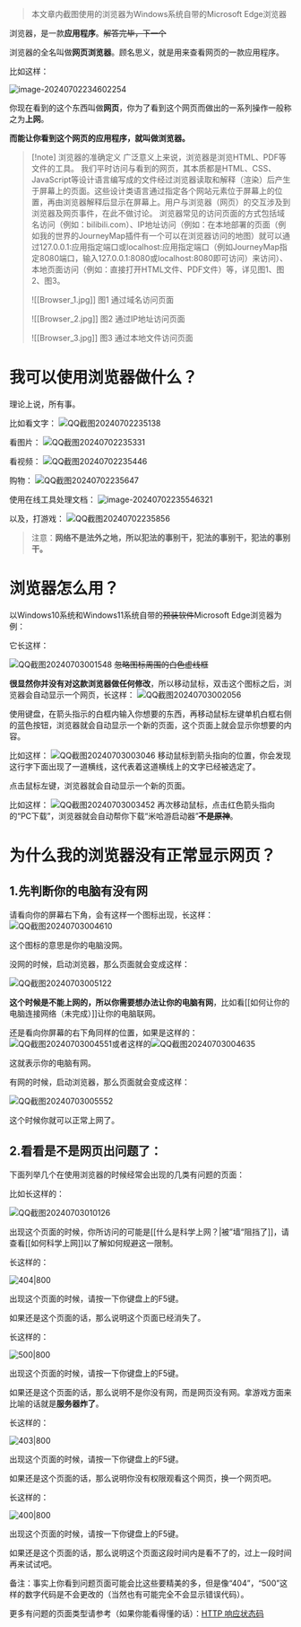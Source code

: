 

>本文章内截图使用的浏览器为Windows系统自带的Microsoft Edge浏览器

浏览器，是一款**应用程序**。~~解答完毕，下一个~~

浏览器的全名叫做**网页浏览器**。顾名思义，就是用来查看网页的一款应用程序。

比如这样：
  
![image-20240702234602254](image-20240702233550642.png)

你现在看到的这个东西叫做**网页**，你为了看到这个网页而做出的一系列操作一般称之为**上网**。

**而能让你看到这个网页的应用程序，就叫做浏览器。**

> [!note] 浏览器的准确定义
> 广泛意义上来说，浏览器是浏览HTML、PDF等文件的工具。
我们平时访问与看到的网页，其本质都是HTML、CSS、JavaScript等设计语言编写成的文件经过浏览器读取和解释（渲染）后产生于屏幕上的页面。这些设计类语言通过指定各个网站元素位于屏幕上的位置，再由浏览器解释后显示在屏幕上。用户与浏览器（网页）的交互涉及到浏览器及网页事件，在此不做讨论。
浏览器常见的访问页面的方式包括域名访问（例如：bilibili.com）、IP地址访问（例如：在本地部署的页面（例如我的世界的JourneyMap插件有一个可以在浏览器访问的地图）就可以通过127.0.0.1:应用指定端口或localhost:应用指定端口（例如JourneyMap指定8080端口，输入127.0.0.1:8080或localhost:8080即可访问）来访问）、本地页面访问（例如：直接打开HTML文件、PDF文件）等，详见图1、图2、图3。
>
> ![[Browser_1.jpg]]
> 图1 通过域名访问页面
>
>![[Browser_2.jpg]]
> 图2 通过IP地址访问页面
>
> ![[Browser_3.jpg]]
图3 通过本地文件访问页面

  
# 我可以使用浏览器做什么？

理论上说，所有事。

比如看文字：
![QQ截图20240702235138](QQ截图20240702235138.png)

看图片：
![QQ截图20240702235331](QQ截图20240702235331.png)

看视频：
![QQ截图20240702235446](QQ截图20240702235446.png)

购物：
![QQ截图20240702235647](QQ截图20240702235647.png)

使用在线工具处理文档：
![image-20240702235546321](image-20240702235546321.png)

以及，打游戏：
![QQ截图20240702235856](QQ截图20240702235856.png)

> 注意：**网络不是法外之地，所以犯法的事别干，犯法的事别干，犯法的事别干。**

# 浏览器怎么用？

  以Windows10系统和Windows11系统自带的~~预装软件~~Microsoft Edge浏览器为例：
  
  它长这样：

![QQ截图20240703001548](QQ截图20240703001548.png)
~~忽略图标周围的白色虚线框~~

**很显然你并没有对这款浏览器做任何修改**，所以移动鼠标，双击这个图标之后，浏览器会自动显示一个网页，长这样：
![QQ截图20240703002056](QQ截图20240703002056.jpg)

使用键盘，在箭头指示的白框内输入你想要的东西，再移动鼠标左键单机白框右侧的蓝色按钮，浏览器就会自动显示一个新的页面，这个页面上就会显示你想要的内容。

比如这样：
![QQ截图20240703003046](QQ截图20240703003046.png)
移动鼠标到箭头指向的位置，你会发现这行字下面出现了一道横线，这代表着这道横线上的文字已经被选定了。

点击鼠标左键，浏览器就会自动显示一个新的页面。

比如这样：
![QQ截图20240703003452](QQ截图20240703003452.jpg)
再次移动鼠标，点击红色箭头指向的“PC下载”，浏览器就会自动帮你下载“米哈游启动器”**~~不是原神~~**。
# 为什么我的浏览器没有正常显示网页？

  

## 1.先判断你的电脑有没有网

  

请看向你的屏幕右下角，会有这样一个图标出现，长这样：![QQ截图20240703004610](QQ截图20240703004610.png)

  

这个图标的意思是你的电脑没网。

  

没网的时候，启动浏览器，那么页面就会变成这样：

  

![QQ截图20240703005122](QQ截图20240703005122.png)

  

**这个时候是不能上网的，所以你需要想办法让你的电脑有网**，比如看[[如何让你的电脑连接网络（未完成）]]让你的电脑联网。

  

还是看向你屏幕的右下角同样的位置，如果是这样的：![QQ截图20240703004551](QQ截图20240703004551.png)或者这样的![QQ截图20240703004635](QQ截图20240703004635.png)

  

这就表示你的电脑有网。

  

有网的时候，启动浏览器，那么页面就会变成这样：

  

![QQ截图20240703005552](QQ截图20240703005552.jpg)

  

这个时候你就可以正常上网了。

  

## 2.看看是不是网页出问题了：

  

下面列举几个在使用浏览器的时候经常会出现的几类有问题的页面：

  

比如长这样的：

  

![QQ截图20240703010126](QQ截图20240703010126.png)

出现这个页面的时候，你所访问的可能是[[什么是科学上网？|被”墙“阻挡了]]，请查看[[如何科学上网]]以了解如何规避这一限制。

  

长这样的：

  

![404|800](404.png)

  

出现这个页面的时候，请按一下你键盘上的F5键。

  

如果还是这个页面的话，那么说明这个页面已经消失了。

  

长这样的：

  

![500|800](500.png)

  

出现这个页面的时候，请按一下你键盘上的F5键。

  

如果还是这个页面的话，那么说明不是你没有网，而是网页没有网。拿游戏方面来比喻的话就是**服务器炸了**。

  

长这样的：

  

![403|800](403.png)

  

出现这个页面的时候，请按一下你键盘上的F5键。

  

如果还是这个页面的话，那么说明你没有权限观看这个网页，换一个网页吧。

  

长这样的：

  

![400|800](400.png)

  

出现这个页面的时候，请按一下你键盘上的F5键。

  

如果还是这个页面的话，那么说明这个页面这段时间内是看不了的，过上一段时间再来试试吧。

  

备注：事实上你看到问题页面可能会比这些要精美的多，但是像“404”，“500”这样的数字代码是不会更改的（当然也有可能完全不会显示错误代码）。


更多有问题的页面类型请参考（如果你能看得懂的话）：[HTTP 响应状态码](https://developer.mozilla.org/zh-CN/docs/Web/HTTP/Status)